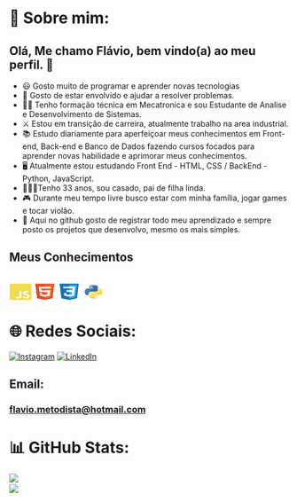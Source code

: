 # 💫 Sobre mim:
## Olá, Me chamo Flávio, bem vindo(a) ao meu perfil. 👋
- 😃 Gosto muito de programar e aprender novas tecnologias
- 🧐 Gosto de estar envolvido e ajudar a resolver problemas.
- 👨‍🎓 Tenho formação técnica em Mecatronica e sou Estudante de Analise e Desenvolvimento de Sistemas.
- ⚔ Estou em transição de carreira, atualmente trabalho na area industrial.
- 📚 Estudo diariamente para aperfeiçoar meus conhecimentos em Front-end, Back-end e Banco de Dados fazendo cursos focados para aprender novas habilidade e aprimorar meus conhecimentos.
- 🖥 Atualmente estou estudando Front End - HTML, CSS / BackEnd - Python, JavaScript.
- 👨‍👩‍👧Tenho 33 anos, sou casado, pai de filha linda.
- 🎮 Durante meu tempo livre busco estar com minha família, jogar games e tocar violão.
- 💾 Aqui no github gosto de registrar todo meu aprendizado e sempre posto os projetos que desenvolvo, mesmo os mais simples.

## Meus Conhecimentos
<div style="display: inline_block"><br>
  <img align="center" alt="Rafa-Js" height="30" width="40" src="https://raw.githubusercontent.com/devicons/devicon/master/icons/javascript/javascript-plain.svg">
  <img align="center" alt="Rafa-HTML" height="30" width="40" src="https://raw.githubusercontent.com/devicons/devicon/master/icons/html5/html5-original.svg">
  <img align="center" alt="Rafa-CSS" height="30" width="40" src="https://raw.githubusercontent.com/devicons/devicon/master/icons/css3/css3-original.svg">
  <img align="center" alt="Rafa-Python" height="30" width="40" src="https://raw.githubusercontent.com/devicons/devicon/master/icons/python/python-original.svg">
</div>

# 🌐 Redes Sociais:
[![Instagram](https://img.shields.io/badge/Instagram-%23E4405F.svg?logo=Instagram&logoColor=white)](https://www.instagram.com/mecaflavio/) [![LinkedIn](https://img.shields.io/badge/LinkedIn-%230077B5.svg?logo=linkedin&logoColor=white)](https://www.linkedin.com/in/flavio-alves-pereira-435182114/)

## Email:
### flavio.metodista@hotmail.com

# 📊 GitHub Stats:
![](https://github-readme-stats.vercel.app/api/top-langs/?username=MecaFlavio&theme=dark&hide_border=false&include_all_commits=true&count_private=true&layout=compact)<br/>
![](https://github-readme-stats.vercel.app/api?username=MecaFlavio&theme=dark&hide_border=false&include_all_commits=true&count_private=true)


